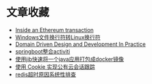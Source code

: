 # 文章收藏
- [Inside an Ethereum transaction](https://medium.com/@codetractio/inside-an-ethereum-transaction-fa94ffca912f)
- [Windows文件换行符转Linux换行符](https://blog.csdn.net/cjf_iceking/article/details/47836201)
- [Domain Driven Design and Development In Practice
](https://www.infoq.com/articles/ddd-in-practice)
- [springboot整合activiti](http://spring.io/blog/2015/03/08/getting-started-with-activiti-and-spring-boot)
- [使用jib快速将一个java应用打包成docker镜像](https://jaxenter.com/jib-java-containerization-146647.html)
- [使用 Cookie 实现公有云会话跟踪](https://www.ibm.com/developerworks/cn/web/wa-session-tracking-using-cookies/index.html)
- [redis超时原因系统性排查](https://cloud.tencent.com/developer/article/1044436)